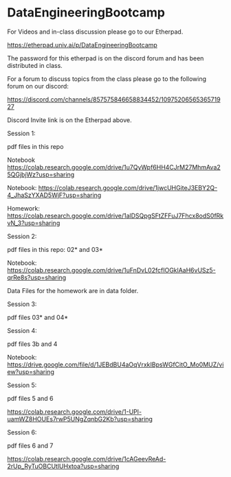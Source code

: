 # DataEngineeringBootcamp

For Videos and in-class discussion please go to our Etherpad.

https://etherpad.univ.ai/p/DataEngineeringBootcamp

The password for this etherpad is on the discord forum and has been distributed in class.

For a forum to discuss topics from the class please go to the following forum on our discord:

https://discord.com/channels/857575846658834452/1097520656536571927

Discord Invite link is on the Etherpad above. 

Session 1:

pdf files in this repo

Notebook <https://colab.research.google.com/drive/1u7QyWpf6HH4CJrM27MhmAva25QGjbjWz?usp=sharing>

Notebook: <https://colab.research.google.com/drive/1jwcUHGiteJ3EBY2Q-4_JhaSzYXAD5WjF?usp=sharing>

Homework: <https://colab.research.google.com/drive/1alDSQpgSFtZFFuJ7Fhcx8odS0fRkvN_3?usp=sharing>

Session 2:

pdf files in this repo: 02* and 03*

Notebook: https://colab.research.google.com/drive/1uFnDvL02fcfIOGklAaH6vUSz5-qrRe8s?usp=sharing

Data Files for the homework are in data folder.

Session 3:

pdf files 03* and 04*

Session 4:

pdf files 3b and 4

Notebook: https://drive.google.com/file/d/1JEBdBU4aOqVrxkIBpsWGfCitO_Mo0MUZ/view?usp=sharing


Session 5:

pdf files 5 and 6

https://colab.research.google.com/drive/1-UPl-uamWZ8HOUEs7rwP5UNgZqnbG2Kb?usp=sharing

Session 6:

pdf files 6 and 7

https://colab.research.google.com/drive/1cAGeevReAd-2rUp_RyTuOBCUtlUHxtoa?usp=sharing
